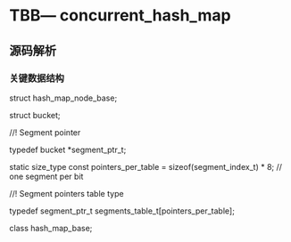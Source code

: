 # TBB— concurrent_hash_map

## 源码解析

### 关键数据结构

struct hash_map_node_base;

struct bucket;

//! Segment pointer

typedef bucket *segment_ptr_t;

static size_type const pointers_per_table = sizeof(segment_index_t) * 8; // one segment per bit

//! Segment pointers table type

typedef segment_ptr_t segments_table_t[pointers_per_table];

class hash_map_base;

